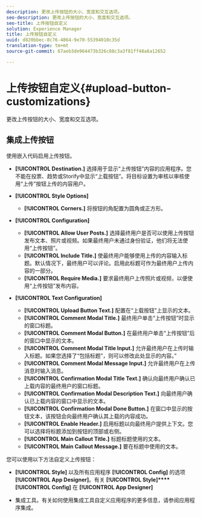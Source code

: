 ```yaml
---
description: 更改上传按钮的大小、宽度和交互选项。
seo-description: 更改上传按钮的大小、宽度和交互选项。
seo-title: 上传按钮自定义
solution: Experience Manager
title: 上传按钮自定义
uuid: d820bbec-8c76-4864-9e70-55394010c35d
translation-type: tm+mt
source-git-commit: 67aeb3de964473b326c88c3a3f81ff48a6a12652

---
```



# 上传按钮自定义{#upload-button-customizations}

更改上传按钮的大小、宽度和交互选项。

## 集成上传按钮

使用嵌入代码启用上传按钮。

* **[!UICONTROL Destination.]** 选择用于显示“上传按钮”内容的应用程序。您不能在投票、趋势或Storify中显示“上载按钮”。将目标设置为审核以审核使用“上传”按钮上传的内容用户。
* **[!UICONTROL Style Options]**

   * **[!UICONTROL Corners.]** 将按钮的角配置为圆角或正方形。

* **[!UICONTROL Configuration]**

   * **[!UICONTROL Allow User Posts.]** 选择最终用户是否可以使用上传按钮发布文本、照片或视频。如果最终用户未通过身份验证，他们将无法使用“上传按钮”。
   * **[!UICONTROL Include Title.]** 使最终用户能够使用上传的内容输入标题。默认情况下，最终用户可以评论。启用此标题可作为最终用户上传内容的一部分。
   * **[!UICONTROL Require Media.]** 要求最终用户上传照片或视频，以便使用“上传按钮”发布内容。

* **[!UICONTROL Text Configuration]**

   * **[!UICONTROL Upload Button Text.]** 配置在“上载按钮”上显示的文本。
   * **[!UICONTROL Comment Modal Title.]** 最终用户单击“上传按钮”时显示的窗口标题。
   * **[!UICONTROL Comment Modal Button.]** 在最终用户单击“上传按钮”后的窗口中显示的文本。
   * **[!UICONTROL Comment Modal Title Input.]** 允许最终用户在上传时输入标题。如果您选择了“包括标题”，则可以修改此处显示的内容。”
   * **[!UICONTROL Comment Modal Message Input.]** 允许最终用户在上传消息时输入消息。
   * **[!UICONTROL Confirmation Modal Title Text.]** 确认向最终用户确认已上载内容的最终用户的窗口标题。
   * **[!UICONTROL Confirmation Modal Description Text.]** 向最终用户确认已上载内容的窗口中显示的文本。
   * **[!UICONTROL Confirmation Modal Done Button.]** 在窗口中显示的按钮文本，该按钮会向最终用户确认其上载的内容成功。
   * **[!UICONTROL Enable Header.]** 启用标题以向最终用户提供上下文。您可以选择将标题添加到按钮的顶部或右侧。
   * **[!UICONTROL Main Callout Title.]** 标题标题使用的文本。
   * **[!UICONTROL Main Callout Message.]** 要在标题中使用的文本。

您可以使用以下方法自定义上传按钮：

* **[!UICONTROL Style]** 以及所有应用程序 **[!UICONTROL Config]** 的选项 **[!UICONTROL App Designer]**。有关 **[!UICONTROL Style]****[!UICONTROL Config]** 在 **[!UICONTROL App Designer]**

* 集成工具。有关如何使用集成工具自定义应用程序的更多信息，请参阅应用程序集成。

